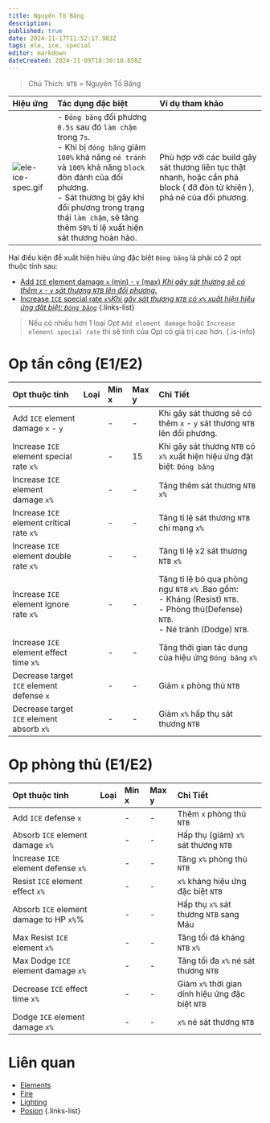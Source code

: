 ```yaml
---
title: Nguyên Tố Băng
description: 
published: true
date: 2024-11-17T11:52:17.983Z
tags: ele, ice, special
editor: markdown
dateCreated: 2024-11-09T18:30:18.858Z
---
```


> Chú Thích: `NTB` = Nguyên Tố Băng

| Hiệu ứng | Tác dụng đặc biệt | Ví dụ tham khảo |
|:---------|:------------------|:------|
| ![ele-ice-spec.gif](/assets/elements/ele-ice-spec.gif) | - `Đóng băng` đối phương `0.5s` sau đó `làm chậm` trong `7s`. <br>- Khi bị `đóng băng` giảm `100%` khả năng `né tránh` và `100%` khả năng `block` đòn đánh của đối phương.<br>- Sát thương bị gây khi đối phương trong trạng thái `làm chậm`, sẽ tăng thêm `50%` tỉ lệ xuất hiện sát thương hoàn hảo. | Phù hợp với các build gây sát thương liên tục thật nhanh, hoặc cần phá block ( đỡ đòn từ khiên ), phá né của đối phương. |

Hai điều kiện để xuất hiện hiệu ứng đặc biệt `Đóng băng` là phải có 2 opt thuộc tính sau: 
- [Add `ICE` element damage `x` (min) - `y` (max) *Khi gây sát thương sẽ có thêm `x` - `y` sát thương `NTB` lên đối phương.*](https://wiki.mu0rs.com/vi/elements#opt-thu%E1%BB%99c-t%C3%ADnh-e1e2)
- [Increase `ICE` special rate `x%`*Khi gây sát thương `NTB` có `x%` xuất hiện hiệu ứng đặt biệt: `Đóng băng`*](https://wiki.mu0rs.com/vi/elements#opt-%C4%91%E1%BA%B7c-bi%E1%BB%87t-e3)
{.links-list}

> Nếu có nhiều hơn 1 loại Opt `Add element damage` hoặc `Increase element special rate` thì sẽ tính của Opt có giá trị cao hơn.
{.is-info}

# Op tấn công (E1/E2)

| Opt thuộc tinh | Loại | Min x | Max y | Chi Tiết |
|:---------------|:----:|:------|:------|:---------|
| Add `ICE` element damage `x` - `y` | <span class="mdi mdi-sword"/> | - | - | Khi gây sát thương sẽ có thêm `x` - `y` sát thương `NTB` lên đối phương. |
| Increase `ICE` element special rate `x%` | <span class="mdi mdi-sword"/> | - | 15 | Khi gây sát thương `NTB` có `x%` xuất hiện hiệu ứng đặt biệt: `Đóng băng` |
| Increase `ICE` element damage `x%` | <span class="mdi mdi-sword"/> | - | - | Tăng thêm sát thương `NTB` `x%` |
| Increase `ICE` element critical rate `x%` | <span class="mdi mdi-sword"/> | - | - | Tăng tỉ lệ sát thương `NTB` chí mạng `x%` |
| Increase `ICE` element double rate `x%` | <span class="mdi mdi-sword"/> | - | - | Tăng tỉ lệ x2 sát thương `NTB` `x%` |
| Increase `ICE` element ignore rate `x%` | <span class="mdi mdi-sword"/> | - | - | Tăng tỉ lệ bỏ qua phòng ngự `NTB` `x%` .Bao gồm:<br>- Kháng (Resist) `NTB`.<br>- Phòng thủ(Defense) `NTB`.<br>- Né tránh (Dodge) `NTB`. ||
| Increase `ICE` element effect time `x%` | <span class="mdi mdi-sword"/> | - | - | Tăng thời gian tác dụng của hiệu ứng `Đóng băng` `x%` |
| Decrease target `ICE` element defense `x` | <span class="mdi mdi-sword"/> | - | - | Giảm `x` phòng thủ `NTB` |
| Decrease target `ICE` element absorb `x%` | <span class="mdi mdi-sword"/> | - | - | Giảm `x%` hấp thụ sát thương `NTB` |

# Op phòng thủ (E1/E2)

| Opt thuộc tinh | Loại | Min x | Max y | Chi Tiết |
|:---------------|:----:|:------|:------|:---------|
| Add `ICE` defense `x` | <span class="mdi mdi-shield"/> | - | - | Thêm `x` phòng thủ `NTB` |
| Absorb `ICE` element damage `x%` | <span class="mdi mdi-shield"/> | - | - | Hấp thụ (giảm) `x%` sát thương `NTB` |
| Increase `ICE` element defense `x%` | <span class="mdi mdi-shield"/> | - | - | Tăng `x%` phòng thủ `NTB` |
| Resist `ICE` element effect `x%` | <span class="mdi mdi-shield"/> | - | - | `x%` kháng hiệu ứng đặc biệt `NTB` |
| Absorb `ICE` element damage to HP `x%`%| <span class="mdi mdi-shield"/> | - | - | Hấp thụ `x%` sát thương `NTB` sang Máu |
| Max Resist `ICE` element `x%` | <span class="mdi mdi-shield"/> | - | - | Tăng tối đá kháng `NTB` `x%` |
| Max Dodge `ICE` element damage `x%` | <span class="mdi mdi-shield"/> | - | - | Tăng tối đa `x%` né sát thương `NTB` |
| Decrease `ICE` effect time `x%` | <span class="mdi mdi-shield"/> | - | - | Giảm `x%` thời gian dính hiệu ứng đặc biệt `NTB` |
| Dodge `ICE` element damage `x%` | <span class="mdi mdi-shield"/> | - | - | `x%` né sát thương `NTB` |

# Liên quan
- [Elements](/vi/elements)
- [Fire](/vi/elements/fire)
- [Lighting](/vi/elements/lighting)
- [Posion](/vi/elements/posion)
{.links-list}